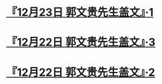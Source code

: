 # [『12月23日 郭文贵先生盖文』·1](郭文贵/2020-12-23-Miles-Guo-Getter-1.md "12月23号：尊敬的战友们好……你们健身了吗？你们传播C C P病毒……香港危机真相了吗？一切都已经开始！")

# [『12月22日 郭文贵先生盖文』·3](郭文贵/2020-12-22-Miles-Guo-Getter-3.md "12月22号：，尊敬的战友们，🙏🙏🙏文贵在这里回答很多战友……在过去几个小时．发信息咨询文贵一些问题……一切都已经开始！")

# [『12月22日 郭文贵先生盖文』·2](郭文贵/2020-12-22-Miles-Guo-Getter-2.md "Dearest Mr Guo, Merry Christmas! ❤️❤️❤️ Jingle Bells, Jingle Bells Jingle all the way Oh, What a great honour to be on the ride with you in Taking Down the CCP!! 祝亲爱的郭先生，圣诞快乐🎅🏼 与您同行灭共是我们最大的荣耀！ 为正义而战！消灭共产党！✊✊✊")
